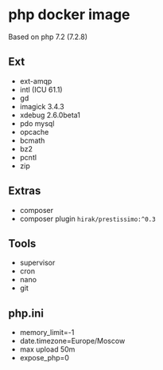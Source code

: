 # php docker image

Based on php 7.2 (7.2.8)

## Ext
* ext-amqp
* intl (ICU 61.1)
* gd
* imagick 3.4.3
* xdebug 2.6.0beta1
* pdo mysql
* opcache
* bcmath
* bz2
* pcntl
* zip

## Extras
* composer
* composer plugin `hirak/prestissimo:^0.3`

## Tools
* supervisor
* cron
* nano
* git

## php.ini
* memory_limit=-1
* date.timezone=Europe/Moscow
* max upload 50m
* expose_php=0


